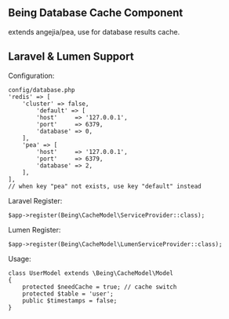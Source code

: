 ## Being Database Cache Component

extends angejia/pea, use for database results cache.

## Laravel & Lumen Support

Configuration:

```
config/database.php
'redis' => [
    'cluster' => false,
        'default' => [
        'host'     => '127.0.0.1',
        'port'     => 6379,
        'database' => 0,
    ],
    'pea' => [
        'host'     => '127.0.0.1',
        'port'     => 6379,
        'database' => 2,
    ],
],
// when key "pea" not exists, use key "default" instead
```

Laravel Register:

```
$app->register(Being\CacheModel\ServiceProvider::class);
```

Lumen Register:

```
$app->register(Being\CacheModel\LumenServiceProvider::class);
```

Usage:

```
class UserModel extends \Being\CacheModel\Model
{
    protected $needCache = true; // cache switch
    protected $table = 'user';
    public $timestamps = false;
}
```